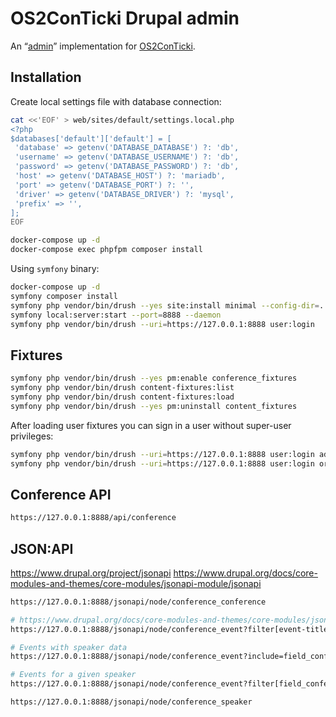 # OS2ConTicki Drupal admin

An “[admin](https://github.com/OS2ConTicki/OS2ConTicki#implementations)”
implementation for [OS2ConTicki](https://github.com/OS2ConTicki/OS2ConTicki).

## Installation

Create local settings file with database connection:

```sh
cat <<'EOF' > web/sites/default/settings.local.php
<?php
$databases['default']['default'] = [
 'database' => getenv('DATABASE_DATABASE') ?: 'db',
 'username' => getenv('DATABASE_USERNAME') ?: 'db',
 'password' => getenv('DATABASE_PASSWORD') ?: 'db',
 'host' => getenv('DATABASE_HOST') ?: 'mariadb',
 'port' => getenv('DATABASE_PORT') ?: '',
 'driver' => getenv('DATABASE_DRIVER') ?: 'mysql',
 'prefix' => '',
];
EOF
```

```sh
docker-compose up -d
docker-compose exec phpfpm composer install
```

Using `symfony` binary:

```sh
docker-compose up -d
symfony composer install
symfony php vendor/bin/drush --yes site:install minimal --config-dir=../config/sync
symfony local:server:start --port=8888 --daemon
symfony php vendor/bin/drush --uri=https://127.0.0.1:8888 user:login
```

## Fixtures

```sh
symfony php vendor/bin/drush --yes pm:enable conference_fixtures
symfony php vendor/bin/drush content-fixtures:list
symfony php vendor/bin/drush content-fixtures:load
symfony php vendor/bin/drush --yes pm:uninstall content_fixtures
```

After loading user fixtures you can sign in a user without super-user
privileges:

```sh
symfony php vendor/bin/drush --uri=https://127.0.0.1:8888 user:login administrator@example.com
symfony php vendor/bin/drush --uri=https://127.0.0.1:8888 user:login organizer@example.com
```

## Conference API

```sh
https://127.0.0.1:8888/api/conference
```

## JSON:API

https://www.drupal.org/project/jsonapi
https://www.drupal.org/docs/core-modules-and-themes/core-modules/jsonapi-module/jsonapi

```sh
https://127.0.0.1:8888/jsonapi/node/conference_conference

# https://www.drupal.org/docs/core-modules-and-themes/core-modules/jsonapi-module/filtering
https://127.0.0.1:8888/jsonapi/node/conference_event?filter[event-title][path]=title&filter[event-title][operator]==&filter[event-title][value]=welcome

# Events with speaker data
https://127.0.0.1:8888/jsonapi/node/conference_event?include=field_conference_speakers

# Events for a given speaker
https://127.0.0.1:8888/jsonapi/node/conference_event?filter[field_conference_speakers.id]=7077c4cd-4ab4-4850-aa54-5ec57f82ec69

https://127.0.0.1:8888/jsonapi/node/conference_speaker
```
